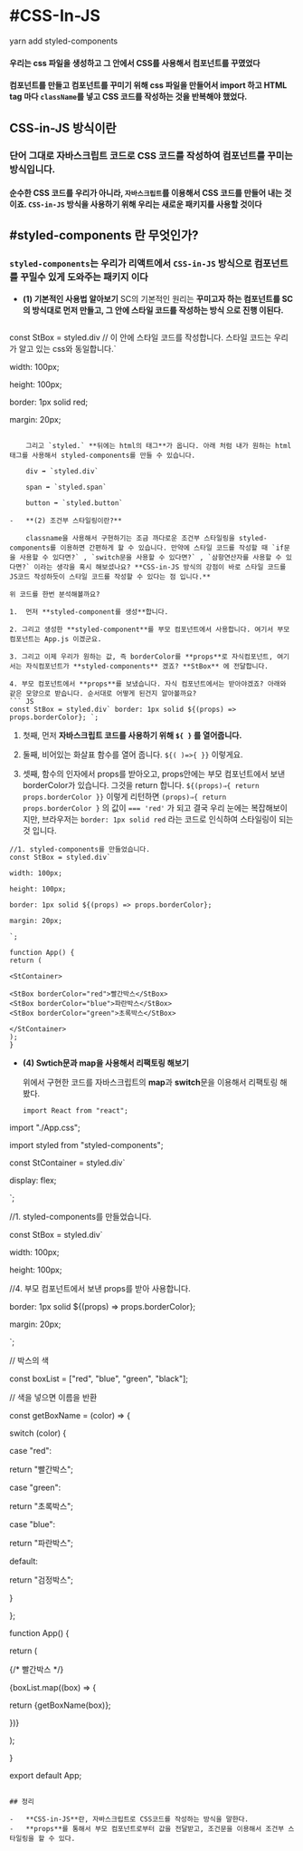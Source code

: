 
# #CSS-In-JS


yarn add styled-components




#### 우리는 css 파일을 생성하고 그 안에서 CSS를 사용해서 컴포넌트를 꾸몄었다

#### 컴포넌트를 만들고 컴포넌트를 꾸미기 위해 css 파일을 만들어서 import 하고 HTML  tag 마다 ``className``를 넣고 CSS 코드를 작성하는 것을 반복해야 했었다.

## CSS-in-JS 방식이란

###  단어 그대로 자바스크립트 코드로 CSS 코드를 작성하여 컴포넌트를 꾸미는 방식입니다.

#### 순수한 CSS 코드를 우리가 아니라, ``자바스크립트``를 이용해서 CSS 코드를 만들어 내는 것이죠. ``CSS-in-JS`` 방식을 사용하기 위해 우리는 새로운 패키지를 사용할 것이다

## #styled-components 란 무엇인가?

### ``styled-components``는 우리가 리액트에서 ``CSS-in-JS`` 방식으로 컴포넌트를 꾸밀수 있게 도와주는 패키지 이다

-   **(1) 기본적인 사용법 알아보기**
    SC의 기본적인 원리는 **꾸미고자 하는 컴포넌트를 SC의 방식대로 먼저 만들고, 그 안에 스타일 코드를 작성하는 방식
    으로 진행 이된다.**
    
    ``` JSX
const StBox = styled.div
// 이 안에 스타일 코드를 작성합니다. 스타일 코드는 우리가 알고 있는 css와 동일합니다.`

width: 100px;

height: 100px;

border: 1px solid red;

margin: 20px;
```
    
    그리고 `styled.` **뒤에는 html의 태그**가 옵니다. 아래 처럼 내가 원하는 html 태그를 사용해서 styled-components를 만들 수 있습니다.
    
    div ➡️ `styled.div`

    span ➡️ `styled.span`

    button ➡️ `styled.button`

-   **(2) 조건부 스타일링이란?**
    
    classname을 사용해서 구현하기는 조금 까다로운 조건부 스타일링을 styled-components를 이용하면 간편하게 할 수 있습니다. 만약에 스타일 코드를 작성할 때 `if문을 사용할 수 있다면?` , `switch문을 사용할 수 있다면?` , `삼항연산자를 사용할 수 있다면?` 이라는 생각을 혹시 해보셨나요? **CSS-in-JS 방식의 강점이 바로 스타일 코드를 JS코드 작성하듯이 스타일 코드를 작성할 수 있다는 점 입니다.**

위 코드를 한번 분석해볼까요?

1.  먼저 **styled-component를 생성**합니다.
   
2. 그리고 생성한 **styled-component**를 부모 컴포넌트에서 사용합니다. 여기서 부모컴포넌트는 App.js 이겠군요.
   
3. 그리고 이제 우리가 원하는 값, 즉 borderColor를 **props**로 자식컴포넌트, 여기서는 자식컴포넌트가 **styled-components** 겠죠? **StBox** 에 전달합니다.
   
4. 부모 컴포넌트에서 **props**를 보냈습니다. 자식 컴포넌트에서는 받아야겠죠? 아래와 같은 모양으로 받습니다. 순서대로 어떻게 된건지 알아볼까요?
``` JS
const StBox = styled.div` border: 1px solid ${(props) => props.borderColor}; `;
```

1.  첫째, 먼저 **자바스크립트 코드를 사용하기 위해 `${ }` 를 열어줍니다.**
    
2.  둘째, 비어있는 화살표 함수를 열어 줍니다. `${( )=>{ }}` 이렇게요.
    
3.  셋째, 함수의 인자에서 props를 받아오고, props안에는 부모 컴포넌트에서 보낸 borderColor가 있습니다. 그것을 return 합니다.
    `${(props)⇒{ return props.borderColor }}` 이렇게 리턴하면 `(props)⇒{ return props.borderColor }` 의 값이 `=== 'red'` 가 되고 결국 우리 눈에는 복잡해보이지만, 브라우저는 `border: 1px solid red` 라는 코드로 인식하여 스타일링이 되는 것 입니다.

``` JSX
//1. styled-components를 만들었습니다.
const StBox = styled.div`

width: 100px;

height: 100px;

border: 1px solid ${(props) => props.borderColor};

margin: 20px;

`;

function App() {
return (

<StContainer>

<StBox borderColor="red">빨간박스</StBox>
<StBox borderColor="blue">파란박스</StBox>
<StBox borderColor="green">초록박스</StBox>

</StContainer>
);
}
```

-   **(4) Swtich문과 map을 사용해서 리팩토링 해보기**
    
    위에서 구현한 코드를 자바스크립트의 **map**과 **switch**문을 이용해서 리팩토링 해봤다.
    
    ```JSx
    import React from "react";

import "./App.css";

import styled from "styled-components";

  

const StContainer = styled.div`

display: flex;

`;

  

//1. styled-components를 만들었습니다.

const StBox = styled.div`

width: 100px;

height: 100px;

//4. 부모 컴포넌트에서 보낸 props를 받아 사용합니다.

border: 1px solid ${(props) => props.borderColor};

margin: 20px;

`;

  

// 박스의 색

const boxList = ["red", "blue", "green", "black"];

  

// 색을 넣으면 이름을 반환

const getBoxName = (color) => {

switch (color) {

case "red":

return "빨간박스";

case "green":

return "초록박스";

case "blue":

return "파란박스";

default:

return "검정박스";

}

};

  

function App() {

return (

<StContainer>

{/* <StBox borderColor="red">빨간박스</StBox> */}

{boxList.map((box) => {

return <StBox borderColor={box}>{getBoxName(box)}</StBox>;

})}

</StContainer>

);

}

  

export default App;
```

## 정리

-   **CSS-in-JS**란, 자바스크립트로 CSS코드를 작성하는 방식을 말한다.
-   **props**를 통해서 부모 컴포넌트로부터 값을 전달받고, 조건문을 이용해서 조건부 스타일링을 할 수 있다.